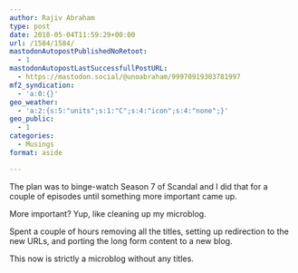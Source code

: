 ```yaml
---
author: Rajiv Abraham
type: post
date: 2018-05-04T11:59:29+00:00
url: /1584/1584/
mastodonAutopostPublishedNoRetoot:
  - 1
mastodonAutopostLastSuccessfullPostURL:
  - https://mastodon.social/@unoabraham/99970919303781997
mf2_syndication:
  - 'a:0:{}'
geo_weather:
  - 'a:2:{s:5:"units";s:1:"C";s:4:"icon";s:4:"none";}'
geo_public:
  - 1
categories:
  - Musings
format: aside

---
```

<p style="text-align: left;">
  The plan was to binge-watch Season 7 of Scandal and I did that for a couple of episodes until something more important came up.
</p>

<p style="text-align: left;">
  More important? Yup, like cleaning up my microblog.
</p>

<p style="text-align: left;">
  Spent a couple of hours removing all the titles, setting up redirection to the new URLs, and porting the long form content to a new blog.
</p>

<p style="text-align: left;">
  This now is strictly a microblog without any titles.
</p>